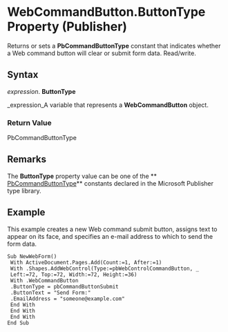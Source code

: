 
# WebCommandButton.ButtonType Property (Publisher)

Returns or sets a  **PbCommandButtonType** constant that indicates whether a Web command button will clear or submit form data. Read/write.


## Syntax

 _expression_. **ButtonType**

 _expression_A variable that represents a  **WebCommandButton** object.


### Return Value

PbCommandButtonType


## Remarks

The  **ButtonType** property value can be one of the ** [PbCommandButtonType](3255741c-8afd-7c81-7d47-f66ada991ca3.md)** constants declared in the Microsoft Publisher type library.


## Example

This example creates a new Web command submit button, assigns text to appear on its face, and specifies an e-mail address to which to send the form data.


```
Sub NewWebForm() 
 With ActiveDocument.Pages.Add(Count:=1, After:=1) 
 With .Shapes.AddWebControl(Type:=pbWebControlCommandButton, _ 
 Left:=72, Top:=72, Width:=72, Height:=36) 
 With .WebCommandButton 
 .ButtonType = pbCommandButtonSubmit 
 .ButtonText = "Send Form:" 
 .EmailAddress = "someone@example.com" 
 End With 
 End With 
 End With 
End Sub
```

